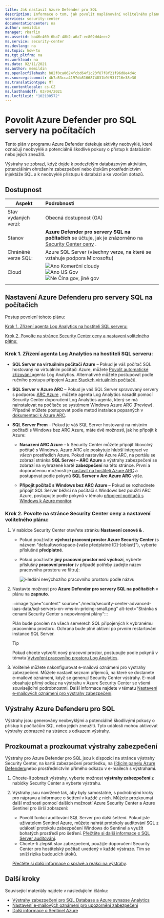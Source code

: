 ```yaml
---
title: Jak nastavit Azure Defender pro SQL
description: Informace o tom, jak povolit naplánování volitelného plánu SQL pro Azure Defender pro Azure Security Center
services: security-center
documentationcenter: na
author: memildin
manager: rkarlin
ms.assetid: ba46c460-6ba7-48b2-a6a7-ec802dd4eec2
ms.service: security-center
ms.devlang: na
ms.topic: how-to
ms.tgt_pltfrm: na
ms.workload: na
ms.date: 02/11/2021
ms.author: memildin
ms.openlocfilehash: b82f0ca0624fcbd64f1c23f87f8f21f96d8e4d4c
ms.sourcegitcommit: 4b7a53cca4197db8166874831b9f93f716e38e30
ms.translationtype: MT
ms.contentlocale: cs-CZ
ms.lasthandoff: 03/04/2021
ms.locfileid: "102100572"
---
```

# <a name="enable-azure-defender-for-sql-servers-on-machines"></a>Povolit Azure Defender pro SQL servery na počítačích 

Tento plán v programu Azure Defender detekuje aktivity neobvyklé, které označují neobvyklé a potenciálně škodlivé pokusy o přístup k databázím nebo jejich zneužití.

Výstrahy se zobrazí, když dojde k podezřelým databázovým aktivitám, potenciálním ohrožením zabezpečení nebo útokům prostřednictvím injektáže SQL a k neobvyklé přístupu k databázi a ke vzorům dotazů.

## <a name="availability"></a>Dostupnost

|Aspekt|Podrobnosti|
|----|:----|
|Stav vydaných verzí:|Obecná dostupnost (GA)|
|Stanov|**Azure Defender pro servery SQL na počítačích** se účtuje, jak je znázorněno na [Security Center ceny](https://azure.microsoft.com/pricing/details/security-center/) .|
|Chráněné verze SQL:|Azure SQL Server (všechny verze, na které se vztahuje podpora Microsoftu)|
|Cloud|![Ano](./media/icons/yes-icon.png) Komerční cloudy<br>![Ano](./media/icons/yes-icon.png) US Gov<br>![Ne](./media/icons/no-icon.png) Čína gov, jiné gov|
|||

## <a name="set-up-azure-defender-for-sql-servers-on-machines"></a>Nastavení Azure Defenderu pro servery SQL na počítačích

Postup povolení tohoto plánu:

[Krok 1. Zřízení agenta Log Analytics na hostiteli SQL serveru:](#step-1-provision-the-log-analytics-agent-on-your-sql-servers-host)

[Krok 2. Povolte na stránce Security Center ceny a nastavení volitelného plánu:](#step-2-enable-the-optional-plan-in-security-centers-pricing-and-settings-page)


### <a name="step-1-provision-the-log-analytics-agent-on-your-sql-servers-host"></a>Krok 1. Zřízení agenta Log Analytics na hostiteli SQL serveru:

- **SQL Server na virtuálním počítači Azure** – Pokud je váš počítač SQL hostovaný na virtuálním počítači Azure, můžete [Povolit automatické zřizování <a name="auto-provision-mma"></a> agenta Log Analytics](security-center-enable-data-collection.md#auto-provision-mma). Alternativně můžete postupovat podle ručního postupu připojení [Azure Stackch virtuálních počítačů](quickstart-onboard-machines.md#onboard-your-azure-stack-vms).
- **SQL Server v Azure ARC** – Pokud je váš SQL Server spravovaný servery s podporou [ARC Azure](../azure-arc/index.yml) , můžete agenta Log Analytics nasadit pomocí Security Center doporučení Log Analytics agenta, který se má nainstalovat na počítače se systémem Windows Azure ARC (Preview). Případně můžete postupovat podle metod instalace popsaných v [dokumentaci k Azure ARC](../azure-arc/servers/manage-vm-extensions.md).

- **SQL Server Prem** – Pokud je váš SQL Server hostovaný na místním počítači s Windows bez ARC Azure, máte dvě možnosti, jak ho připojit k Azure:
    
    - **Nasazení ARC Azure** – k Security Center můžete připojit libovolný počítač s Windows. Azure ARC ale poskytuje hlubší integraci ve *všech* prostředích Azure. Pokud nastavíte Azure ARC, na portálu se zobrazí stránka **SQL Server – ARC Azure** a výstrahy zabezpečení se zobrazí na vyhrazené kartě **zabezpečení** na této stránce. První a doporučenou možností je [nastavit na hostiteli Azure ARC](../azure-arc/servers/onboard-portal.md#install-and-validate-the-agent-on-windows) a postupovat podle pokynů **SQL Server v Arc Azure ARC** výše.
        
    - **Připojit počítač s Windows bez ARC Azure** – Pokud se rozhodnete připojit SQL Server běžící na počítači s Windows bez použití ARC Azure, postupujte podle pokynů v tématu [připojení počítačů s Windows k Azure monitor](../azure-monitor/agents/agent-windows.md).


### <a name="step-2-enable-the-optional-plan-in-security-centers-pricing-and-settings-page"></a>Krok 2. Povolte na stránce Security Center ceny a nastavení volitelného plánu:

1. V nabídce Security Center otevřete stránku **Nastavení cenové &** .

    - Pokud používáte **výchozí pracovní prostor Azure Security Center** (s názvem "defaultworkspace-[vaše předplatné ID]-[oblast]"), vyberte příslušné **předplatné**.

    - Pokud používáte **jiný pracovní prostor než výchozí**, vyberte příslušný **pracovní prostor** (v případě potřeby zadejte název pracovního prostoru ve filtru):

        ![Hledání nevýchozího pracovního prostoru podle názvu](./media/security-center-advanced-iaas-data/pricing-and-settings-workspaces.png)

1. Nastavte možnost pro **Azure Defender pro servery SQL na počítačích** v plánu na **zapnuto**. 

    :::image type="content" source="./media/security-center-advanced-iaas-data/sql-servers-on-vms-in-pricing-small.png" alt-text="Stránka s cenami Security Center s nepovinnými plány":::

    Plán bude povolen na všech serverech SQL připojených k vybranému pracovnímu prostoru. Ochrana bude plně aktivní po prvním restartování instance SQL Server.

    >[!TIP] 
    > Pokud chcete vytvořit nový pracovní prostor, postupujte podle pokynů v tématu [Vytvoření pracovního prostoru Log Analytics](../azure-monitor/logs/quick-create-workspace.md).


1. Volitelně můžete nakonfigurovat e-mailová oznámení pro výstrahy zabezpečení. 
    Můžete nastavit seznam příjemců, na které se dostanete e-mailové oznámení, když se generují Security Center výstrahy. E-mail obsahuje přímý odkaz na výstrahu v Azure Security Center se všemi souvisejícími podrobnostmi. Další informace najdete v tématu [Nastavení e-mailových oznámení pro výstrahy zabezpečení](security-center-provide-security-contact-details.md).


## <a name="azure-defender-for-sql-alerts"></a>Výstrahy Azure Defenderu pro SQL
Výstrahy jsou generovány neobvyklými a potenciálně škodlivými pokusy o přístup k počítačům SQL nebo jejich zneužití. Tyto události mohou aktivovat výstrahy zobrazené na [stránce s odkazem výstrahy](alerts-reference.md#alerts-sql-db-and-warehouse).

## <a name="explore-and-investigate-security-alerts"></a>Prozkoumat a prozkoumat výstrahy zabezpečení

Výstrahy pro Azure Defender pro SQL jsou k dispozici na stránce výstrahy Security Center, na kartě zabezpečení prostředku, na [řídicím panelu Azure Defenderu](azure-defender-dashboard.md)nebo prostřednictvím přímého odkazu v e-mailech s výstrahami.

1. Chcete-li zobrazit výstrahy, vyberte možnost **výstrahy zabezpečení** z nabídky Security Center a vyberte výstrahu.

1. Výstrahy jsou navržené tak, aby byly samostatné, s podrobnými kroky pro nápravu a informace o šetření v každé z nich. Můžete prozkoumat další možnosti pomocí dalších možností Azure Security Center a Azure Sentinel pro širší zobrazení:

    * Povolit funkci auditování SQL Server pro další šetření. Pokud jste uživatelem Sentinel Azure, můžete nahrát protokoly auditování SQL z událostí protokolu zabezpečení Windows do Sentinel a využít bohatých prostředí pro šetření. [Přečtěte si další informace o SQL Server auditování](/sql/relational-databases/security/auditing/create-a-server-audit-and-server-audit-specification?preserve-view=true&view=sql-server-ver15).
    * Chcete-li zlepšit stav zabezpečení, použijte doporučení Security Center pro hostitelský počítač uvedený v každé výstraze. Tím se sníží rizika budoucích útoků. 

    [Přečtěte si další informace o správě a reakci na výstrahy](security-center-managing-and-responding-alerts.md).


## <a name="next-steps"></a>Další kroky

Související materiály najdete v následujícím článku:

- [Výstrahy zabezpečení pro SQL Database a Azure synapse Analytics](alerts-reference.md#alerts-sql-db-and-warehouse)
- [Nastavení e-mailových oznámení pro upozornění zabezpečení](security-center-provide-security-contact-details.md)
- [Další informace o Sentinel Azure](../sentinel/index.yml)